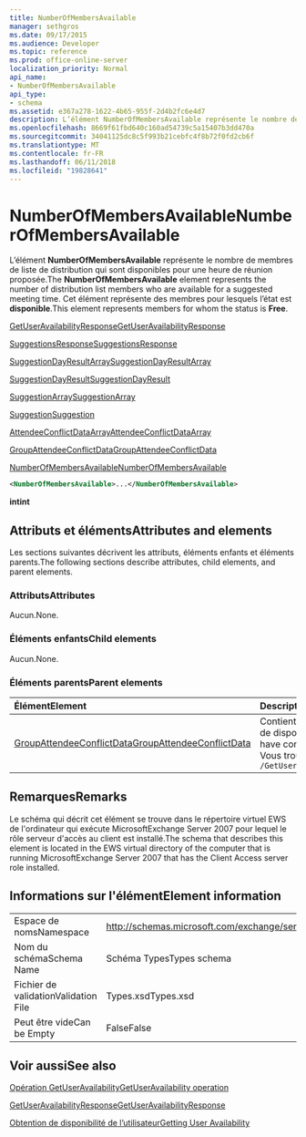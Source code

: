 ```yaml
---
title: NumberOfMembersAvailable
manager: sethgros
ms.date: 09/17/2015
ms.audience: Developer
ms.topic: reference
ms.prod: office-online-server
localization_priority: Normal
api_name:
- NumberOfMembersAvailable
api_type:
- schema
ms.assetid: e367a278-1622-4b65-955f-2d4b2fc6e4d7
description: L’élément NumberOfMembersAvailable représente le nombre de membres de liste de distribution qui sont disponibles pour une heure de réunion proposée. Cet élément représente des membres pour lesquels l’état est disponible.
ms.openlocfilehash: 8669f61fbd640c160ad54739c5a15407b3dd470a
ms.sourcegitcommit: 34041125dc8c5f993b21cebfc4f8b72f0fd2cb6f
ms.translationtype: MT
ms.contentlocale: fr-FR
ms.lasthandoff: 06/11/2018
ms.locfileid: "19828641"
---
```

# <a name="numberofmembersavailable"></a><span data-ttu-id="3d5f2-104">NumberOfMembersAvailable</span><span class="sxs-lookup"><span data-stu-id="3d5f2-104">NumberOfMembersAvailable</span></span>

<span data-ttu-id="3d5f2-105">L’élément **NumberOfMembersAvailable** représente le nombre de membres de liste de distribution qui sont disponibles pour une heure de réunion proposée.</span><span class="sxs-lookup"><span data-stu-id="3d5f2-105">The **NumberOfMembersAvailable** element represents the number of distribution list members who are available for a suggested meeting time.</span></span> <span data-ttu-id="3d5f2-106">Cet élément représente des membres pour lesquels l’état est **disponible**.</span><span class="sxs-lookup"><span data-stu-id="3d5f2-106">This element represents members for whom the status is **Free**.</span></span>
  
[<span data-ttu-id="3d5f2-107">GetUserAvailabilityResponse</span><span class="sxs-lookup"><span data-stu-id="3d5f2-107">GetUserAvailabilityResponse</span></span>](getuseravailabilityresponse.md)
  
[<span data-ttu-id="3d5f2-108">SuggestionsResponse</span><span class="sxs-lookup"><span data-stu-id="3d5f2-108">SuggestionsResponse</span></span>](suggestionsresponse.md)
  
[<span data-ttu-id="3d5f2-109">SuggestionDayResultArray</span><span class="sxs-lookup"><span data-stu-id="3d5f2-109">SuggestionDayResultArray</span></span>](suggestiondayresultarray.md)
  
[<span data-ttu-id="3d5f2-110">SuggestionDayResult</span><span class="sxs-lookup"><span data-stu-id="3d5f2-110">SuggestionDayResult</span></span>](suggestiondayresult.md)
  
[<span data-ttu-id="3d5f2-111">SuggestionArray</span><span class="sxs-lookup"><span data-stu-id="3d5f2-111">SuggestionArray</span></span>](suggestionarray.md)
  
[<span data-ttu-id="3d5f2-112">Suggestion</span><span class="sxs-lookup"><span data-stu-id="3d5f2-112">Suggestion</span></span>](suggestion.md)
  
[<span data-ttu-id="3d5f2-113">AttendeeConflictDataArray</span><span class="sxs-lookup"><span data-stu-id="3d5f2-113">AttendeeConflictDataArray</span></span>](attendeeconflictdataarray.md)
  
[<span data-ttu-id="3d5f2-114">GroupAttendeeConflictData</span><span class="sxs-lookup"><span data-stu-id="3d5f2-114">GroupAttendeeConflictData</span></span>](groupattendeeconflictdata.md)
  
[<span data-ttu-id="3d5f2-115">NumberOfMembersAvailable</span><span class="sxs-lookup"><span data-stu-id="3d5f2-115">NumberOfMembersAvailable</span></span>](numberofmembersavailable.md)
  
```xml
<NumberOfMembersAvailable>...</NumberOfMembersAvailable>
```

 <span data-ttu-id="3d5f2-116">**int**</span><span class="sxs-lookup"><span data-stu-id="3d5f2-116">**int**</span></span>
## <a name="attributes-and-elements"></a><span data-ttu-id="3d5f2-117">Attributs et éléments</span><span class="sxs-lookup"><span data-stu-id="3d5f2-117">Attributes and elements</span></span>

<span data-ttu-id="3d5f2-118">Les sections suivantes décrivent les attributs, éléments enfants et éléments parents.</span><span class="sxs-lookup"><span data-stu-id="3d5f2-118">The following sections describe attributes, child elements, and parent elements.</span></span>
  
### <a name="attributes"></a><span data-ttu-id="3d5f2-119">Attributs</span><span class="sxs-lookup"><span data-stu-id="3d5f2-119">Attributes</span></span>

<span data-ttu-id="3d5f2-120">Aucun.</span><span class="sxs-lookup"><span data-stu-id="3d5f2-120">None.</span></span>
  
### <a name="child-elements"></a><span data-ttu-id="3d5f2-121">Éléments enfants</span><span class="sxs-lookup"><span data-stu-id="3d5f2-121">Child elements</span></span>

<span data-ttu-id="3d5f2-122">Aucun.</span><span class="sxs-lookup"><span data-stu-id="3d5f2-122">None.</span></span>
  
### <a name="parent-elements"></a><span data-ttu-id="3d5f2-123">Éléments parents</span><span class="sxs-lookup"><span data-stu-id="3d5f2-123">Parent elements</span></span>

|<span data-ttu-id="3d5f2-124">**Élément**</span><span class="sxs-lookup"><span data-stu-id="3d5f2-124">**Element**</span></span>|<span data-ttu-id="3d5f2-125">**Description**</span><span class="sxs-lookup"><span data-stu-id="3d5f2-125">**Description**</span></span>|
|:-----|:-----|
|[<span data-ttu-id="3d5f2-126">GroupAttendeeConflictData</span><span class="sxs-lookup"><span data-stu-id="3d5f2-126">GroupAttendeeConflictData</span></span>](groupattendeeconflictdata.md) <br/> |<span data-ttu-id="3d5f2-127">Contient des informations de conflit agrégation sur le nombre d’utilisateurs qui sont disponibles, le nombre d’utilisateurs qui ont des conflits et le nombre d’utilisateurs qui n’ont pas d’informations de disponibilité dans une liste de distribution pour une heure de réunion proposée.</span><span class="sxs-lookup"><span data-stu-id="3d5f2-127">Contains aggregate conflict information about the number of users who are available, the number of users who have conflicts, and the number of users who do not have availability information in a distribution list for a suggested meeting time.</span></span>  <br/> <span data-ttu-id="3d5f2-128">Vous trouverez ci-dessous l’expression XPath pour cet élément :</span><span class="sxs-lookup"><span data-stu-id="3d5f2-128">The following is the XPath expression to this element:</span></span>  <br/>  `/GetUserAvailabilityResponse/SuggestionsResponse/SuggestionDayResultArray/SuggestionDayResult[i]/SuggestionArray/Suggestion[i]/AttendeeConflictDataArray/GroupAttendeeConflictData[i]` <br/> |
   
## <a name="remarks"></a><span data-ttu-id="3d5f2-129">Remarques</span><span class="sxs-lookup"><span data-stu-id="3d5f2-129">Remarks</span></span>

<span data-ttu-id="3d5f2-130">Le schéma qui décrit cet élément se trouve dans le répertoire virtuel EWS de l'ordinateur qui exécute MicrosoftExchange Server 2007 pour lequel le rôle serveur d'accès au client est installé.</span><span class="sxs-lookup"><span data-stu-id="3d5f2-130">The schema that describes this element is located in the EWS virtual directory of the computer that is running MicrosoftExchange Server 2007 that has the Client Access server role installed.</span></span>
  
## <a name="element-information"></a><span data-ttu-id="3d5f2-131">Informations sur l'élément</span><span class="sxs-lookup"><span data-stu-id="3d5f2-131">Element information</span></span>

|||
|:-----|:-----|
|<span data-ttu-id="3d5f2-132">Espace de noms</span><span class="sxs-lookup"><span data-stu-id="3d5f2-132">Namespace</span></span>  <br/> |http://schemas.microsoft.com/exchange/services/2006/types  <br/> |
|<span data-ttu-id="3d5f2-133">Nom du schéma</span><span class="sxs-lookup"><span data-stu-id="3d5f2-133">Schema Name</span></span>  <br/> |<span data-ttu-id="3d5f2-134">Schéma Types</span><span class="sxs-lookup"><span data-stu-id="3d5f2-134">Types schema</span></span>  <br/> |
|<span data-ttu-id="3d5f2-135">Fichier de validation</span><span class="sxs-lookup"><span data-stu-id="3d5f2-135">Validation File</span></span>  <br/> |<span data-ttu-id="3d5f2-136">Types.xsd</span><span class="sxs-lookup"><span data-stu-id="3d5f2-136">Types.xsd</span></span>  <br/> |
|<span data-ttu-id="3d5f2-137">Peut être vide</span><span class="sxs-lookup"><span data-stu-id="3d5f2-137">Can be Empty</span></span>  <br/> |<span data-ttu-id="3d5f2-138">False</span><span class="sxs-lookup"><span data-stu-id="3d5f2-138">False</span></span>  <br/> |
   
## <a name="see-also"></a><span data-ttu-id="3d5f2-139">Voir aussi</span><span class="sxs-lookup"><span data-stu-id="3d5f2-139">See also</span></span>



[<span data-ttu-id="3d5f2-140">Opération GetUserAvailability</span><span class="sxs-lookup"><span data-stu-id="3d5f2-140">GetUserAvailability operation</span></span>](getuseravailability-operation.md)
  
[<span data-ttu-id="3d5f2-141">GetUserAvailabilityResponse</span><span class="sxs-lookup"><span data-stu-id="3d5f2-141">GetUserAvailabilityResponse</span></span>](getuseravailabilityresponse.md)


[<span data-ttu-id="3d5f2-142">Obtention de disponibilité de l’utilisateur</span><span class="sxs-lookup"><span data-stu-id="3d5f2-142">Getting User Availability</span></span>](http://msdn.microsoft.com/library/d4133fcb-9b0f-4e6b-aadf-a389da83516a%28Office.15%29.aspx)

